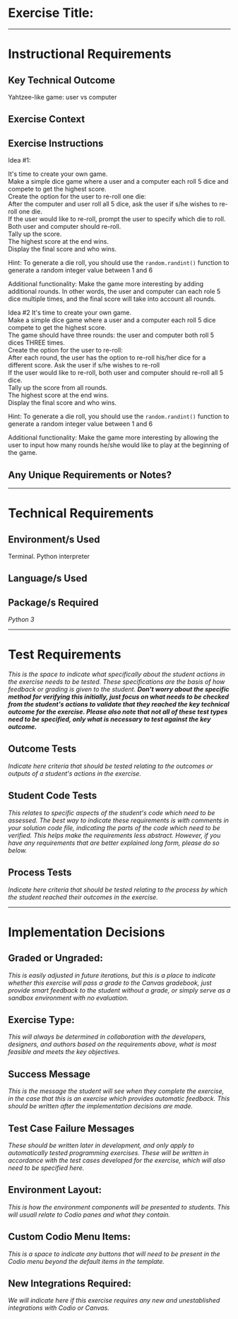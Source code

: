 # Exercise Title:
---
# Instructional Requirements
## Key Technical Outcome
Yahtzee-like game: user vs computer

## Exercise Context

## Exercise Instructions

Idea #1:

It's time to create your own game.<br>
Make a simple dice game where a user and a computer each roll 5 dice and compete to get the highest score.<br>
Create the option for the user to re-roll one die:<br>
After the computer and user roll all 5 dice, ask the user if s/he wishes to re-roll one die.  <br>
If the user would like to re-roll, prompt the user to specify which die to roll. <br>
Both user and computer should re-roll. <br>
Tally up the score.<br>
The highest score at the end wins.<br>
Display the final score and who wins. <br>

Hint: To generate a die roll, you should use the <code>random.randint()</code> function to generate a random integer value between 1 and 6 

Additional functionality: Make the game more interesting by adding additional rounds. In other words, the user and computer can each role 5 dice multiple times, and the final score will take into account all rounds.

Idea #2
It's time to create your own game.<br>
Make a simple dice game where a user and a computer each roll 5 dice compete to get the highest score.<br>
The game should have three rounds: the user and computer both roll 5 dices THREE times. <br>
Create the option for the user to re-roll:<br>
After each round, the user has the option to re-roll his/her dice for a different score.
Ask the user if s/he wishes to re-roll  <br>
If the user would like to re-roll, both user and computer should re-roll all 5 dice. <br>
Tally up the score from all rounds.<br>
The highest score at the end wins.<br>
Display the final score and who wins. <br>

Hint: To generate a die roll, you should use the <code>random.randint()</code> function to generate a random integer value between 1 and 6 

Additional functionality: Make the game more interesting by allowing the user to input how many rounds he/she would like to play at the beginning of the game.


## Any Unique Requirements or Notes?

---
# Technical Requirements
<em><strong></strong></em>

## Environment/s Used
Terminal. Python interpreter

## Language/s Used
<em></em>

## Package/s Required
<em>Python 3</em>

---
# Test Requirements
<em>This is the space to indicate what specifically about the student actions in the exercise needs to be tested. These specifications are the basis of how feedback or grading is given to the student. <strong>Don't worry about the specific method for verifying this initially, just focus on what needs to be checked from the student's actions to validate that they reached the key technical outcome for the exercise. Please also note that not all of these test types need to be specified, only what is necessary to test against the key outcome.</strong></em>

## Outcome Tests
<em>Indicate here criteria that should be tested relating to the outcomes or outputs of a student's actions in the exercise.</em>

## Student Code Tests
<em>This relates to specific aspects of the student's code which need to be assessed. The best way to indicate these requirements is with comments in your solution code file, indicating the parts of the code which need to be verified. This helps make the requirements less abstract. However, if you have any requirements that are better explained long form, please do so below.</em>

## Process Tests
<em>Indicate here criteria that should be tested relating to the process by which the student reached their outcomes in the exercise.</em>

---
#  Implementation Decisions

## Graded or Ungraded:
<em>This is easily adjusted in future iterations, but this is a place to indicate whether this exercise will pass a grade to the Canvas gradebook, just provide smart feedback to the student without a grade, or simply serve as a sandbox environment with no evaluation.</em>

## Exercise Type:
<em>This will always be determined in collaboration with the developers, designers, and authors based on the requirements above, what is most feasible and meets the key objectives.</em>

## Success Message
<em>This is the message the student will see when they complete the exercise, in the case that this is an exercise which provides automatic feedback. This should be written after the implementation decisions are made.</em>

## Test Case Failure Messages
<em>These should be written later in development, and only apply to automatically tested programming exercises. These will be written in accordance with the test cases developed for the exercise, which will also need to be specified here.</em>

## Environment Layout:
<em>This is how the environment components will be presented to students. This will usuall relate to Codio panes and what they contain.</em>

## Custom Codio Menu Items:
<em>This is a space to indicate any buttons that will need to be present in the Codio menu beyond the default items in the template.</em>

## New Integrations Required:
<em>We will indicate here if this exercise requires any new and unestablished integrations with Codio or Canvas.</em>
